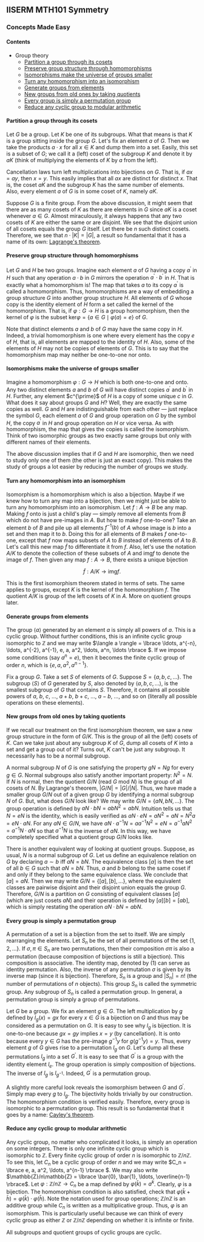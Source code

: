 ## IISERM MTH101 Symmetry

### Concepts Made Easy

#### Contents

- Group theory
  - [Partition a group through its cosets](#partition-a-group-through-its-cosets)
  - [Preserve group structure through homomorphisms](#preserve-group-structure-through-homomorphisms)
  - [Isomorphisms make the universe of groups smaller](#isomorphisms-make-the-universe-of-groups-smaller)
  - [Turn any homomorphism into an isomorphism](#turn-any-homomorphism-into-an-isomorphism)
  - [Generate groups from elements](#generate-groups-from-elements)
  - [New groups from old ones by taking quotients](#new-groups-from-old-ones-by-taking-quotients)
  - [Every group is simply a permutation group](#every-group-is-simply-a-permutation-group)
  - [Reduce any cyclic group to modular arithmetic](#reduce-any-cyclic-group-to-modular-arithmetic)

#### Partition a group through its cosets

Let $G$ be a group. Let $K$ be one of its subgroups. What that means is that $K$ is a group sitting inside the group $G$. Let's fix an element $a$ of $G$. Then we take the products $a \cdot x$ for all $x \in K$ and dump them into a set. Easily, this set is a subset of $G$; we call it a (left) coset of the subgroup $K$ and denote it by $aK$ (think of multiplying the elements of $K$ by $a$ from the left).

Cancellation laws turn left multiplications into bijections on $G$. That is, if $ax = ay$, then $x=y$. This easily implies that all $ax$ are distinct for distinct $x$. That is, the coset $aK$ and the subgroup $K$ has the same number of elements. Also, every element $a$ of $G$ is in some coset of $K$, namely $aK$.

Suppose $G$ is a finite group. From the above discussion, it might seem that there are as many cosets of $K$ as there are elements in $G$ since $aK$ is a coset whenever $a \in G$. Almost miraculously, it always happens that any two cosets of $K$ are either the same or are disjoint. We see that the disjoint union of all cosets equals the group $G$ itself. Let there be $n$ such distinct cosets. Therefore, we see that $n \cdot |K| = |G|$, a result so fundamental that it has a name of its own: [Lagrange's theorem](https://en.wikipedia.org/wiki/Lagrange%27s_theorem_(group_theory)).

#### Preserve group structure through homomorphisms

Let $G$ and $H$ be two groups. Imagine each element $a$ of $G$ having a copy $a^{\prime}$ in $H$ such that any operation $a \cdot b$ in $G$ mirrors the operation $a^{\prime} \cdot b^{\prime}$ in $H$. That is exactly what a homomorphism is! The map that takes $a$ to its copy $a^{\prime}$ is called a homomorphism. Thus, homomorphisms are a way of embedding a group structure $G$ into another group structure $H$. All elements of $G$ whose copy is the identity element of $H$ form a set called the kernel of the homomorphism. That is, if $\varphi: G \to H$ is a group homomorphism, then the kernel of $\varphi$ is the subset $\text{ker} \varphi = \lbrace a \in G \mid \varphi(a) = e \rbrace$ of $G$.

Note that distinct elements $a$ and $b$ of $G$ may have the same copy in $H$. Indeed, a trivial homomorphism is one where every element has the copy $e$ of $H$, that is, all elements are mapped to the identity of $H$. Also, some of the elements of $H$ may not be copies of elements of $G$. This is to say that the homomorphism map may neither be one-to-one nor onto.

#### Isomorphisms make the universe of groups smaller

Imagine a homomorphism $\varphi : G \to H$ which is both one-to-one and onto. Any two distinct elements $a$ and $b$ of $G$ will have distinct copies $a^{\prime}$ and $b^{\prime}$ in $H$. Further, any element $c^\{\prime}$ of $H$ is a copy of some unique $c$ in $G$. What does it say about groups $G$ and $H$? Well, they are exactly the same copies as well. $G$ and $H$ are indistinguishable from each other &mdash; just replace the symbol $G$, each element $a$ of $G$ and group operation on $G$ by the symbol $H$, the copy $a^{\prime}$ in $H$ and group operation on $H$ or vice versa. As with homomorphism, the map that gives the copies is called the isomorphism. Think of two isomorphic groups as two exactly same groups but only with different names of their elements.

The above discussion implies that if $G$ and $H$ are isomorphic, then we need to study only one of them (the other is just an exact copy). This makes the study of groups a lot easier by reducing the number of groups we study.

#### Turn any homomorphism into an isomorphism

Isomorphism is a homomorphism which is also a bijection. Maybe if we knew how to turn any map into a bijection, then we might just be able to turn any homomorphism into an isomorphism. Let $f: A \to B$ be any map. Making $f$ onto is just a child's play &mdash; simply remove all elements from $B$ which do not have pre-images in $A$. But how to make $f$ one-to-one? Take an element $b$ of $B$ and pile up all elements $f^{-1}(b)$ of $A$ whose image is $b$ into a set and then map it to $b$. Doing this for all elements of $B$ makes $f$ one-to-one, except that $f$ now maps subsets of $A$ to $B$ instead of elements of $A$ to $B$. Let's call this new map $\tilde{f}$ to differentiate it from $f$. Also, let's use the notation $A/K$ to denote the collection of these subsets of $A$ and $\text{img}f$ to denote the image of $f$. Then given any map $f: A \to B$, there exists a unique bijection 

$$ \tilde{f} : A/K \to \text{img}f .$$

This is the first isomorphism theorem stated in terms of sets. The same applies to groups, except $K$ is the kernel of the homomorphism $f$. The quotient $A/K$ is group of the left cosets of $K$ in $A$. More on quotient groups later.

#### Generate groups from elements

The group $\langle a \rangle$ generated by an element $a$ is simply all powers of $a$. This is a cyclic group. Without further conditions, this is an infinite cyclic group isomorphic to $\mathbb{Z}$ and we may write $\langle a \rangle = \lbrace \ldots, a^{-n}, \ldots, a^{-2}, a^{-1}, e, a, a^2, \ldots, a^n, \ldots \rbrace $. If we impose some conditions (say $a^n = e$), then it becomes the finite cyclic group of order $n$, which is $\lbrace e, a, a^2, a^{n-1} \rbrace$.

Fix a group $G$. Take a set $S$ of elements of $G$. Suppose $S = \lbrace a, b, c, \ldots \rbrace$. The subgroup $\langle S \rangle$ of $G$ generated by $S$, also denoted by $\langle a, b, c, \ldots\rangle$, is the smallest subgroup of $G$ that contains $S$. Therefore, it contains all possible powers of $a$, $b$, $c$, $\ldots$, $a+b$, $b+c$, $\ldots$, $a-b$, $\ldots$, and so on (literally all possible operations on these elements).

#### New groups from old ones by taking quotients

If we recall our treatment on the first isomorphism theorem, we saw a new group structure in the form of $G/K$. This is the group of all the (left) cosets of $K$. Can we take just about any subgroup $K$ of $G$, dump all cosets of $K$ into a set and get a group out of it? Turns out, $K$ can't be just any subgroup. It necessarily has to be a normal subgroup.

A normal subgroup $N$ of $G$ is one satisfying the property $gN = Ng$ for every $g \in G$. Normal subgroups also satisfy another important property: $N^2 = N$. If $N$ is normal, then the quotient $G/N$ (read $G$ mod $N$) is the group of all cosets of $N$. By Lagrange's theorem, $| G/N | = |G|/|N|$. Thus, we have made a smaller group $G/N$ out of a given group $G$ by identifying a normal subgroup $N$ of $G$. But, what does $G/N$ look like? We may write $G/N = \lbrace aN, bN, \ldots \rbrace$. The group operation is defined by $aN \cdot bN = abN^2 = abN$. Intuition tells us that $N = eN$ is the identity, which is easily verified as $aN \cdot eN = aN^2 = aN = N^2a = eN \cdot aN$. For any $aN \in G/N$, we have $aN \cdot a^{-1}N = aa^{-1}N^2 = eN = a^{-1}a N^2 = a^{-1}N \cdot aN$ so that $a^{-1}N$ is the inverse of $aN$. In this way, we have completely specified what a quotient group $G/N$ looks like.

There is another equivalent way of looking at quotient groups. Suppose, as usual, $N$ is a normal subgroup of $G$. Let us define an equivalence relation on $G$ by declaring $a \sim b$ iff $aN = bN$. The equivalence class $[a]$ is then the set of all $b\in G$ such that $aN = bN$. Thus, $a$ and $b$ belong to the same coset if and only if they belong to the same equivalence class. We conclude that $[a] = aN$. Then we may write $G/N = \lbrace [a], [b], \ldots \rbrace$, where the equivalent classes are pairwise disjoint and their disjoint union equals the group $G$. Therefore, $G/N$ is a partition on $G$ consisting of equivalent classes $[a]$ (which are just cosets $aN$) and their operation is defined by $[a][b] = [ab]$, which is simply restating the operation $aN \cdot bN = abN$.

#### Every group is simply a permutation group

A permutation of a set is a bijection from the set to itself. We are simply rearranging the elements. Let $S_n$ be the set of all permutations of the set $\lbrace 1, 2, \ldots \rbrace$. If $\sigma, \pi \in S_n$ are two permutations, then their composition $\sigma\pi$ is also a permutation (because composition of bijections is still a bijection). This composition is associative. The identity map, denoted by $(1)$ can serve as identity permutation. Also, the inverse of any permutation $\sigma$ is given by its inverse map (since it is bijection). Therefore, $S_n$ is a group and $|S_n| = n!$ (the number of permutations of $n$ objects). This group $S_n$ is called the symmetric group. Any subgroup of $S_n$ is called a permutation group. In general, a permutation group is simply a group of permutations.

Let $G$ be a group. We fix an element $g \in G$. The left multiplication by $g$ defined by $l_g(x) = gx$ for every $x \in G$ is a bijection on $G$ and thus may be considered as a permutation on $G$. It is easy to see why $l_g$ is bijection. It is one-to-one because $gx = gy$ implies $x = y$ (by cancellation). It is onto because every $y \in G$ has the pre-image $g^{-1}y$ for $g(g^{-1}y) = y$. Thus, every element $g$ of $G$ gives rise to a permutation $l_g$ on $G$. Let's dump all these permutations $l_g$ into a set $G^{\prime}$. It is easy to see that $G^{\prime}$ is a group with the identity element $l_e$. The group operation is simply composition of bijections. The inverse of $l_g$ is $l_{g^{-1}}$. Indeed, $G^{\prime}$ is a permutation group.

A slightly more careful look reveals the isomorphism between $G$ and $G^{\prime}$. Simply map every $g$ to $l_g$. The bijectivity holds trivially by our construction. The homomorphism condition is verified easily. Therefore, every group is isomorphic to a permutation group. This result is so fundamental that it goes by a name: [Cayley's theorem](https://en.wikipedia.org/wiki/Cayley%27s_theorem).

#### Reduce any cyclic group to modular arithmetic

Any cyclic group, no matter who complicated it looks, is simply an operation on some integers. There is only one infinite cyclic group which is isomorphic to $\mathbb{Z}$. Every finite cyclic group of order $n$ is isomorphic to $\mathbb{Z}/n\mathbb{Z}$. To see this, let $C_n$ be a cyclic group of order $n$ and we may write $C_n = \lbrace e, a, a^2, \ldots, a^{n-1} \rbrace $. We may also write $\mathbb{Z}/n\mathbb{Z} = \lbrace \bar{0}, \bar{1}, \ldots, \overline{n-1} \rbrace$. Let $\varphi : \mathbb{Z}/n\mathbb{Z} \to C_n$ be a map defined by $\varphi(\bar{k}) = a^k$. Clearly, $\varphi$ is a bijection. The homomorphism condition is also satisfied, check that $\varphi(\bar{k} + \bar{h}) = \varphi(\bar{k})\cdot \varphi(\bar{h})$. Note the notation used for group operations; $\mathbb{Z}/n\mathbb{Z}$ is an additive group while $C_n$ is written as a multiplicative group. Thus, $\varphi$ is an isomorphism. This is particularly useful because we can think of every cyclic group as either $\mathbb{Z}$ or $\mathbb{Z}/n\mathbb{Z}$ depending on whether it is infinite or finite.

All subgroups and quotient groups of cyclic groups are cyclic.
